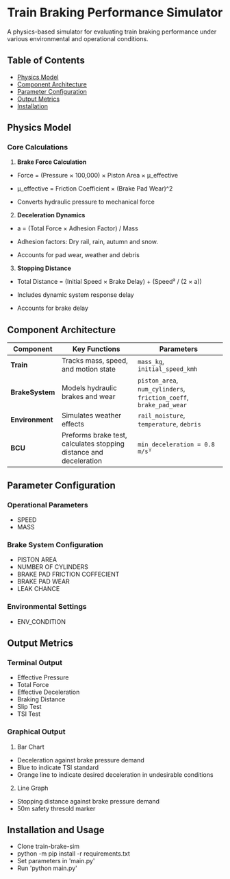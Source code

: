 # Train Braking Performance Simulator

A physics-based simulator for evaluating train braking performance under various environmental and operational conditions.

## Table of Contents
- [Physics Model](#physics-model)
- [Component Architecture](#component-architecture)
- [Parameter Configuration](#parameter-configuration)
- [Output Metrics](#output-metrics)
- [Installation](#installation-and-usage)

## Physics Model

### Core Calculations
1. **Brake Force Calculation**
  - Force = (Pressure × 100,000) × Piston Area × μ_effective 
  - μ_effective = Friction Coefficient × (Brake Pad Wear)^2

  - Converts hydraulic pressure to mechanical force

2. **Deceleration Dynamics**
  - a = (Total Force × Adhesion Factor) / Mass

  - Adhesion factors: Dry rail, rain, autumn and snow.
  - Accounts for pad wear, weather and debris

3. **Stopping Distance**
  - Total Distance = (Initial Speed × Brake Delay) + (Speed² / (2 × a))

  - Includes dynamic system response delay
  - Accounts for brake delay

## Component Architecture

| Component         | Key Functions | Parameters |
|-------------------|--------------|------------|
| **Train**         | Tracks mass, speed, and motion state | `mass_kg`, `initial_speed_kmh` |
| **BrakeSystem**   | Models hydraulic brakes and wear | `piston_area`, `num_cylinders`, `friction_coeff`, `brake_pad_wear` |
| **Environment**   | Simulates weather effects | `rail_moisture`, `temperature`, `debris` |
| **BCU**           | Preforms brake test, calculates stopping distance and deceleration | `min_deceleration = 0.8 m/s²` |

## Parameter Configuration

### Operational Parameters
  - SPEED
  - MASS

### Brake System Configuration
  - PISTON AREA
  - NUMBER OF CYLINDERS
  - BRAKE PAD FRICTION COFFECIENT
  - BRAKE PAD WEAR
  - LEAK CHANCE

### Environmental Settings
  - ENV_CONDITION

## Output Metrics

### Terminal Output
  - Effective Pressure
  - Total Force
  - Effective Deceleration
  - Braking Distance
  - Slip Test
  - TSI Test

### Graphical Output 

1. Bar Chart
  - Deceleration against brake pressure demand
  - Blue to indicate TSI standard
  - Orange line to indicate desired deceleration in undesirable conditions

2. Line Graph
  - Stopping distance against brake pressure demand
  - 50m safety thresold marker

## Installation and Usage

- Clone train-brake-sim
- python -m pip install -r requirements.txt
- Set parameters in 'main.py'
- Run 'python main.py'
